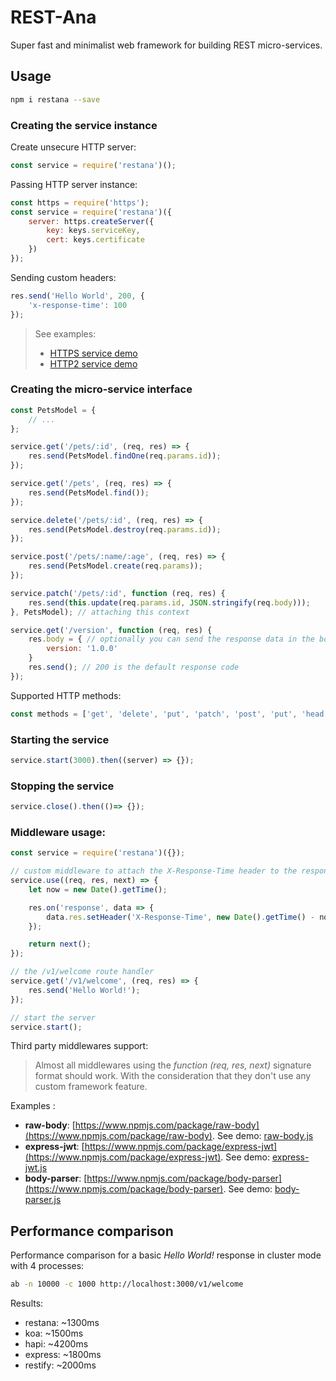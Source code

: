 # REST-Ana
Super fast and minimalist web framework for building REST micro-services.

## Usage
```bash
npm i restana --save
```
### Creating the service instance
Create unsecure HTTP server:
```js
const service = require('restana')();
```
Passing HTTP server instance:
```js
const https = require('https');
const service = require('restana')({
    server: https.createServer({
        key: keys.serviceKey,
        cert: keys.certificate
    })
});
```
Sending custom headers:
```js
res.send('Hello World', 200, {
    'x-response-time': 100
});
```

> See examples:
> * [HTTPS service demo](demos/https-service.js)
> * [HTTP2 service demo](demos/http2-service.js)

### Creating the micro-service interface
```js
const PetsModel = {
    // ... 
};

service.get('/pets/:id', (req, res) => {
    res.send(PetsModel.findOne(req.params.id));
});

service.get('/pets', (req, res) => {
    res.send(PetsModel.find());
});

service.delete('/pets/:id', (req, res) => {
    res.send(PetsModel.destroy(req.params.id));
});

service.post('/pets/:name/:age', (req, res) => {
    res.send(PetsModel.create(req.params));
});

service.patch('/pets/:id', function (req, res) {
    res.send(this.update(req.params.id, JSON.stringify(req.body)));
}, PetsModel); // attaching this context

service.get('/version', function (req, res) {
    res.body = { // optionally you can send the response data in the body property
        version: '1.0.0'
    }
    res.send(); // 200 is the default response code
});
```
Supported HTTP methods:
```js
const methods = ['get', 'delete', 'put', 'patch', 'post', 'put', 'head', 'options'];
```

### Starting the service
```js
service.start(3000).then((server) => {});
```
### Stopping the service
```js
service.close().then(()=> {});
```
### Middleware usage:
```js
const service = require('restana')({});

// custom middleware to attach the X-Response-Time header to the response
service.use((req, res, next) => {
    let now = new Date().getTime();

    res.on('response', data => {
        data.res.setHeader('X-Response-Time', new Date().getTime() - now);
    });

    return next();
});

// the /v1/welcome route handler
service.get('/v1/welcome', (req, res) => {
    res.send('Hello World!');
});

// start the server
service.start();
```
Third party middlewares support:
> Almost all middlewares using the *function (req, res, next)* signature format should work. With the consideration that they don't use any custom framework feature.

Examples :
* **raw-body**: [https://www.npmjs.com/package/raw-body](https://www.npmjs.com/package/raw-body). See demo: [raw-body.js](demos/raw-body.js)
* **express-jwt**: [https://www.npmjs.com/package/express-jwt](https://www.npmjs.com/package/express-jwt). See demo: [express-jwt.js](demos/express-jwt.js)
* **body-parser**: [https://www.npmjs.com/package/body-parser](https://www.npmjs.com/package/body-parser). See demo: [body-parser.js](demos/body-parser.js)

## Performance comparison
Performance comparison for a basic *Hello World!* response in cluster mode with 4 processes:
```bash
ab -n 10000 -c 1000 http://localhost:3000/v1/welcome
```
Results: 
* restana: ~1300ms
* koa: ~1500ms
* hapi: ~4200ms
* express: ~1800ms
* restify: ~2000ms